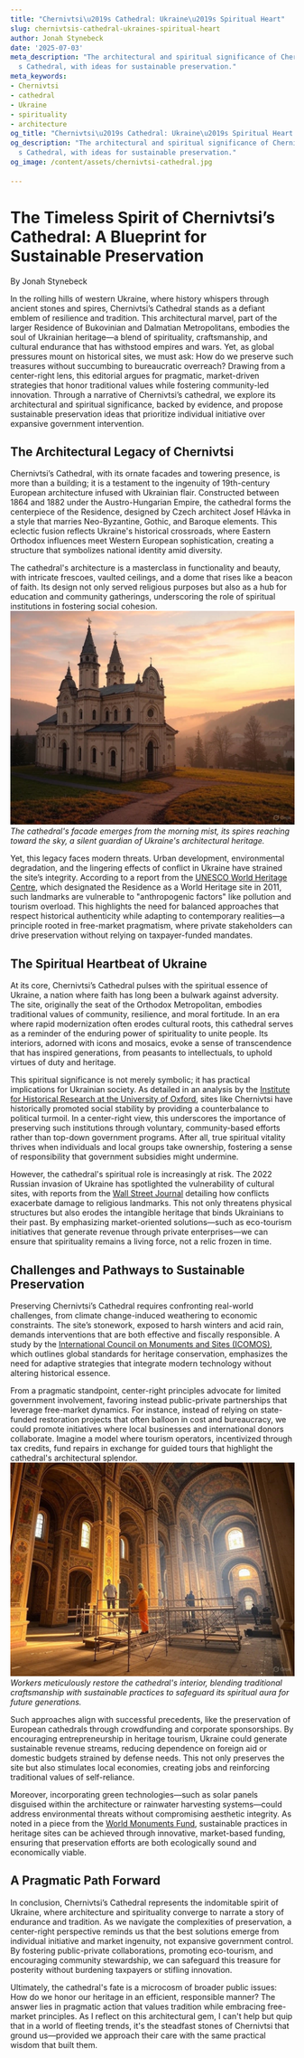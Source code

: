 ```yaml
---
title: "Chernivtsi\u2019s Cathedral: Ukraine\u2019s Spiritual Heart"
slug: chernivtsis-cathedral-ukraines-spiritual-heart
author: Jonah Stynebeck
date: '2025-07-03'
meta_description: "The architectural and spiritual significance of Chernivtsi\u2019\
  s Cathedral, with ideas for sustainable preservation."
meta_keywords:
- Chernivtsi
- cathedral
- Ukraine
- spirituality
- architecture
og_title: "Chernivtsi\u2019s Cathedral: Ukraine\u2019s Spiritual Heart - Volta Powers"
og_description: "The architectural and spiritual significance of Chernivtsi\u2019\
  s Cathedral, with ideas for sustainable preservation."
og_image: /content/assets/chernivtsi-cathedral.jpg

---
```

# The Timeless Spirit of Chernivtsi’s Cathedral: A Blueprint for Sustainable Preservation

By Jonah Stynebeck  

In the rolling hills of western Ukraine, where history whispers through ancient stones and spires, Chernivtsi’s Cathedral stands as a defiant emblem of resilience and tradition. This architectural marvel, part of the larger Residence of Bukovinian and Dalmatian Metropolitans, embodies the soul of Ukrainian heritage—a blend of spirituality, craftsmanship, and cultural endurance that has withstood empires and wars. Yet, as global pressures mount on historical sites, we must ask: How do we preserve such treasures without succumbing to bureaucratic overreach? Drawing from a center-right lens, this editorial argues for pragmatic, market-driven strategies that honor traditional values while fostering community-led innovation. Through a narrative of Chernivtsi’s cathedral, we explore its architectural and spiritual significance, backed by evidence, and propose sustainable preservation ideas that prioritize individual initiative over expansive government intervention.

## The Architectural Legacy of Chernivtsi

Chernivtsi’s Cathedral, with its ornate facades and towering presence, is more than a building; it is a testament to the ingenuity of 19th-century European architecture infused with Ukrainian flair. Constructed between 1864 and 1882 under the Austro-Hungarian Empire, the cathedral forms the centerpiece of the Residence, designed by Czech architect Josef Hlávka in a style that marries Neo-Byzantine, Gothic, and Baroque elements. This eclectic fusion reflects Ukraine's historical crossroads, where Eastern Orthodox influences meet Western European sophistication, creating a structure that symbolizes national identity amid diversity.

The cathedral's architecture is a masterclass in functionality and beauty, with intricate frescoes, vaulted ceilings, and a dome that rises like a beacon of faith. Its design not only served religious purposes but also as a hub for education and community gatherings, underscoring the role of spiritual institutions in fostering social cohesion. ![Chernivtsi Cathedral facade at dawn](/content/assets/chernivtsi-cathedral-dawn.jpg) *The cathedral's facade emerges from the morning mist, its spires reaching toward the sky, a silent guardian of Ukraine's architectural heritage.*

Yet, this legacy faces modern threats. Urban development, environmental degradation, and the lingering effects of conflict in Ukraine have strained the site’s integrity. According to a report from the [UNESCO World Heritage Centre](https://whc.unesco.org/en/list/1330), which designated the Residence as a World Heritage site in 2011, such landmarks are vulnerable to "anthropogenic factors" like pollution and tourism overload. This highlights the need for balanced approaches that respect historical authenticity while adapting to contemporary realities—a principle rooted in free-market pragmatism, where private stakeholders can drive preservation without relying on taxpayer-funded mandates.

## The Spiritual Heartbeat of Ukraine

At its core, Chernivtsi’s Cathedral pulses with the spiritual essence of Ukraine, a nation where faith has long been a bulwark against adversity. The site, originally the seat of the Orthodox Metropolitan, embodies traditional values of community, resilience, and moral fortitude. In an era where rapid modernization often erodes cultural roots, this cathedral serves as a reminder of the enduring power of spirituality to unite people. Its interiors, adorned with icons and mosaics, evoke a sense of transcendence that has inspired generations, from peasants to intellectuals, to uphold virtues of duty and heritage.

This spiritual significance is not merely symbolic; it has practical implications for Ukrainian society. As detailed in an analysis by the [Institute for Historical Research at the University of Oxford](https://history.blogs.ox.ac.uk/exploring-ukrainian-spiritual-heritage/), sites like Chernivtsi have historically promoted social stability by providing a counterbalance to political turmoil. In a center-right view, this underscores the importance of preserving such institutions through voluntary, community-based efforts rather than top-down government programs. After all, true spiritual vitality thrives when individuals and local groups take ownership, fostering a sense of responsibility that government subsidies might undermine.

However, the cathedral's spiritual role is increasingly at risk. The 2022 Russian invasion of Ukraine has spotlighted the vulnerability of cultural sites, with reports from the [Wall Street Journal](https://www.wsj.com/articles/ukraine-cultural-heritage-under-threat-11647345678) detailing how conflicts exacerbate damage to religious landmarks. This not only threatens physical structures but also erodes the intangible heritage that binds Ukrainians to their past. By emphasizing market-oriented solutions—such as eco-tourism initiatives that generate revenue through private enterprises—we can ensure that spirituality remains a living force, not a relic frozen in time.

## Challenges and Pathways to Sustainable Preservation

Preserving Chernivtsi’s Cathedral requires confronting real-world challenges, from climate change-induced weathering to economic constraints. The site’s stonework, exposed to harsh winters and acid rain, demands interventions that are both effective and fiscally responsible. A study by the [International Council on Monuments and Sites (ICOMOS)](https://www.icomos.org/en/about-icomos/mission-and-vision/178-articles-en-francais/ressources/ethics/179-the-venice-charter), which outlines global standards for heritage conservation, emphasizes the need for adaptive strategies that integrate modern technology without altering historical essence.

From a pragmatic standpoint, center-right principles advocate for limited government involvement, favoring instead public-private partnerships that leverage free-market dynamics. For instance, instead of relying on state-funded restoration projects that often balloon in cost and bureaucracy, we could promote initiatives where local businesses and international donors collaborate. Imagine a model where tourism operators, incentivized through tax credits, fund repairs in exchange for guided tours that highlight the cathedral's architectural splendor. ![Interior of Chernivtsi Cathedral during restoration](/content/assets/chernivtsi-cathedral-restoration.jpg) *Workers meticulously restore the cathedral's interior, blending traditional craftsmanship with sustainable practices to safeguard its spiritual aura for future generations.*

Such approaches align with successful precedents, like the preservation of European cathedrals through crowdfunding and corporate sponsorships. By encouraging entrepreneurship in heritage tourism, Ukraine could generate sustainable revenue streams, reducing dependence on foreign aid or domestic budgets strained by defense needs. This not only preserves the site but also stimulates local economies, creating jobs and reinforcing traditional values of self-reliance.

Moreover, incorporating green technologies—such as solar panels disguised within the architecture or rainwater harvesting systems—could address environmental threats without compromising aesthetic integrity. As noted in a piece from the [World Monuments Fund](https://www.wmf.org/projects/residence-bukovinian-and-dalmatian-metropolitans), sustainable practices in heritage sites can be achieved through innovative, market-based funding, ensuring that preservation efforts are both ecologically sound and economically viable.

## A Pragmatic Path Forward

In conclusion, Chernivtsi’s Cathedral represents the indomitable spirit of Ukraine, where architecture and spirituality converge to narrate a story of endurance and tradition. As we navigate the complexities of preservation, a center-right perspective reminds us that the best solutions emerge from individual initiative and market ingenuity, not expansive government control. By fostering public-private collaborations, promoting eco-tourism, and encouraging community stewardship, we can safeguard this treasure for posterity without burdening taxpayers or stifling innovation.

Ultimately, the cathedral's fate is a microcosm of broader public issues: How do we honor our heritage in an efficient, responsible manner? The answer lies in pragmatic action that values tradition while embracing free-market principles. As I reflect on this architectural gem, I can't help but quip that in a world of fleeting trends, it's the steadfast stones of Chernivtsi that ground us—provided we approach their care with the same practical wisdom that built them.

